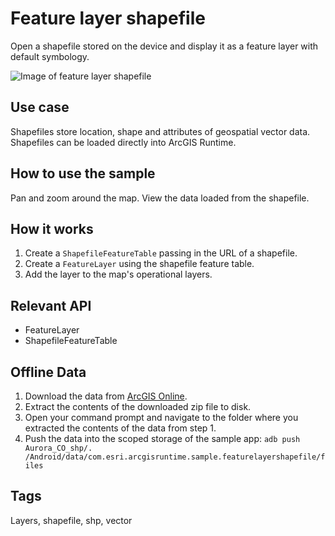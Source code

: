 # Feature layer shapefile

Open a shapefile stored on the device and display it as a feature layer with default symbology.

![Image of feature layer shapefile](feature-layer-shapefile.png)

## Use case

Shapefiles store location, shape and attributes of geospatial vector data. Shapefiles can be loaded directly into ArcGIS Runtime.

## How to use the sample

Pan and zoom around the map. View the data loaded from the shapefile.

## How it works

1. Create a `ShapefileFeatureTable` passing in the URL of a shapefile.
2. Create a `FeatureLayer` using the shapefile feature table.
3. Add the layer to the map's operational layers.

## Relevant API

* FeatureLayer
* ShapefileFeatureTable

## Offline Data

1. Download the data from [ArcGIS Online](https://www.arcgis.com/home/item.html?id=d98b3e5293834c5f852f13c569930caa).
2. Extract the contents of the downloaded zip file to disk.
3. Open your command prompt and navigate to the folder where you extracted the contents of the data from step 1.
4. Push the data into the scoped storage of the sample app:
`adb push Aurora_CO_shp/. /Android/data/com.esri.arcgisruntime.sample.featurelayershapefile/files`

## Tags

Layers, shapefile, shp, vector
